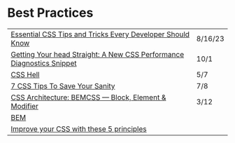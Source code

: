 # Best Practices

|                                                                                                                                                                                                                                               |         |
| --------------------------------------------------------------------------------------------------------------------------------------------------------------------------------------------------------------------------------------------- | ------- |
| [Essential CSS Tips and Tricks Every Developer Should Know](https://www.thetechedvocate.org/essential-css-tips-and-tricks-every-developer-should-know/?utm\_campaign=Frontend%2BWeekly\&utm\_medium=email\&utm\_source=Frontend\_Weekly\_371) | 8/16/23 |
| [Getting Your head Straight: A New CSS Performance Diagnostics Snippet](https://www.smashingmagazine.com/2021/09/css-head-tag/)                                                                                                               | 10/1    |
| [CSS Hell](https://csshell.dev/)                                                                                                                                                                                                              | 5/7     |
| [7 CSS Tips To Save Your Sanity](https://dev.to/okeeffed/7-css-tips-to-save-your-sanity-2a44?utm\_source=digest\_mailer\&utm\_medium=email\&utm\_campaign=digest\_email)                                                                      | 7/8     |
| [CSS Architecture: BEMCSS — Block, Element & Modifier](https://medium.com/@mjtweaver/css-architecture-bemcss-block-element-modifier-e642bd0f4218)                                                                                             | 3/12    |
| [BEM](http://getbem.com/)                                                                                                                                                                                                                     |         |
| [Improve your CSS with these 5 principles](https://dev.to/prototyp/improve-your-css-with-these-5-principles-35jd)                                                                                                                             |         |

